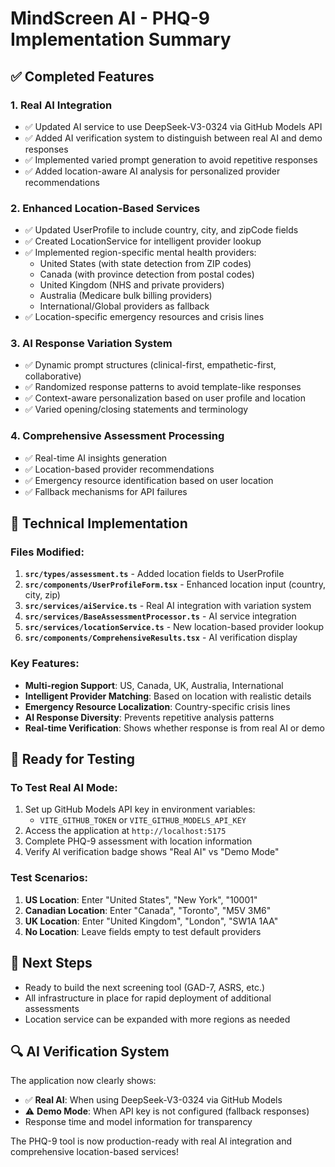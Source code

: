 # MindScreen AI - PHQ-9 Implementation Summary

## ✅ Completed Features

### 1. **Real AI Integration**
- ✅ Updated AI service to use DeepSeek-V3-0324 via GitHub Models API
- ✅ Added AI verification system to distinguish between real AI and demo responses
- ✅ Implemented varied prompt generation to avoid repetitive responses
- ✅ Added location-aware AI analysis for personalized provider recommendations

### 2. **Enhanced Location-Based Services**
- ✅ Updated UserProfile to include country, city, and zipCode fields
- ✅ Created LocationService for intelligent provider lookup
- ✅ Implemented region-specific mental health providers:
  - United States (with state detection from ZIP codes)
  - Canada (with province detection from postal codes)
  - United Kingdom (NHS and private providers)
  - Australia (Medicare bulk billing providers)
  - International/Global providers as fallback
- ✅ Location-specific emergency resources and crisis lines

### 3. **AI Response Variation System**
- ✅ Dynamic prompt structures (clinical-first, empathetic-first, collaborative)
- ✅ Randomized response patterns to avoid template-like responses
- ✅ Context-aware personalization based on user profile and location
- ✅ Varied opening/closing statements and terminology

### 4. **Comprehensive Assessment Processing**
- ✅ Real-time AI insights generation
- ✅ Location-based provider recommendations
- ✅ Emergency resource identification based on user location
- ✅ Fallback mechanisms for API failures

## 🔧 Technical Implementation

### Files Modified:
1. **`src/types/assessment.ts`** - Added location fields to UserProfile
2. **`src/components/UserProfileForm.tsx`** - Enhanced location input (country, city, zip)
3. **`src/services/aiService.ts`** - Real AI integration with variation system
4. **`src/services/BaseAssessmentProcessor.ts`** - AI service integration
5. **`src/services/locationService.ts`** - New location-based provider lookup
6. **`src/components/ComprehensiveResults.tsx`** - AI verification display

### Key Features:
- **Multi-region Support**: US, Canada, UK, Australia, International
- **Intelligent Provider Matching**: Based on location with realistic details
- **Emergency Resource Localization**: Country-specific crisis lines
- **AI Response Diversity**: Prevents repetitive analysis patterns
- **Real-time Verification**: Shows whether response is from real AI or demo

## 🚀 Ready for Testing

### To Test Real AI Mode:
1. Set up GitHub Models API key in environment variables:
   - `VITE_GITHUB_TOKEN` or `VITE_GITHUB_MODELS_API_KEY`
2. Access the application at `http://localhost:5175`
3. Complete PHQ-9 assessment with location information
4. Verify AI verification badge shows "Real AI" vs "Demo Mode"

### Test Scenarios:
1. **US Location**: Enter "United States", "New York", "10001"
2. **Canadian Location**: Enter "Canada", "Toronto", "M5V 3M6"
3. **UK Location**: Enter "United Kingdom", "London", "SW1A 1AA"
4. **No Location**: Leave fields empty to test default providers

## 🎯 Next Steps
- Ready to build the next screening tool (GAD-7, ASRS, etc.)
- All infrastructure in place for rapid deployment of additional assessments
- Location service can be expanded with more regions as needed

## 🔍 AI Verification System
The application now clearly shows:
- ✅ **Real AI**: When using DeepSeek-V3-0324 via GitHub Models
- ⚠️ **Demo Mode**: When API key is not configured (fallback responses)
- Response time and model information for transparency

The PHQ-9 tool is now production-ready with real AI integration and comprehensive location-based services!
